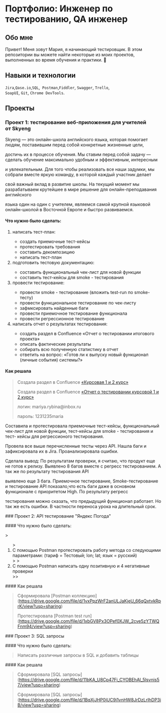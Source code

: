 # Портфолио: Инженер по тестированию, QA инженер

## Обо мне
Привет! Меня зовут Мария, я начинающий тестировщик.
В этом репозитории вы можете найти некоторые из моих проектов, выполненных во время обучения и практики. 👋

## Навыки и технологии

``Jira``,``Qase.io``,``SQL``,`` Postman``,``Fiddler``, ``Swagger``, ``Trello``, <br>
``SoapUI``, ``Git``, ``Chrome DevTools``.

## Проекты



### Проект 1: тестирование веб-приложения для учителей от Skyeng 

<p> Skyeng — это онлайн-школа английского языка, которая помогает людям, поставившим перед собой конкретные жизненные цели, </p>
<p> достичь их в процессе обучения. Мы ставим перед собой задачу — сделать обучение максимально удобным и эффективным, интересным </p>
<p> и увлекательным. Для того чтобы реализовать все наши задумки, мы собрали вместе яркую команду, в которой каждый участник делает </p> 
<p> свой важный вклад в развитие школы. На текущий момент мы разрабатываем крутейшее в мире решение для онлайн-преподавания английского </p> 
<p> языка один на один с учителем, являемся самой крупной языковой онлайн-школой в Восточной Европе и быстро развиваемся. </p>




#### Что нужно было сделать:


 <ol>
 <li>написать тест-план:</li>
  
 - создать приемочные тест-кейсы
 - протестировать требования
 - составить декомпозицию
 - написать тест-план

 <li>подготовить тестовую документацию:</li>

 - составить функциональный чек-лист для новой функции
 - составить тест-кейсы для smoke - тестирования
  
 <li>провести тестирование:</li>

 - провести smoke - тестирование (вложить  test-run по smoke-тесту)
- провести функциональное тестирование по чек-листу
 - зафмксировать найденные баги
 - провести приемочное тестирование функционала
 - провести регрессионное тестирование

 <li>написать отчет о результатах тестирования:</li>

 - создать раздел в Confluence «Отчет о тестировании итогового проекта»
 - описать фактические результаты
 - cобирать всю полученную статистику в отчет
 - ответить на вопрос: «Готов ли к выпуску новый функционал (личные события) системы?»
 </ol>


#### Как решала

> Создала раздел в Confluence [«Курсовая 1 и 2 курс»](https://qa-bug-report-skypro.atlassian.net/wiki/spaces/~63e16f79010d356379741055/pages/1409025/1+2)
>
> Создала раздел в Confluence [«Отчет о тестировании курсовой 1 и 2 курс»](https://qa-bug-report-skypro.atlassian.net/wiki/spaces/~63e16f79010d356379741055/pages/4292609)
>
> <p> логин: mariya.rybina@inbox.ru </p>
> <p> пароль: 1231235maria </p>

<p> Cоставила и протестировала приемочные тест-кейсы, функциональный чек-лист для новой функции, тест-кейсы для smoke - тестирования и тест- кейсы для регрессионого тестирования.</p>
<p> Провела все выше перечисленные тесты через API. Нашла баги и зафиксировала их в Jira. Проанализировала ошибки.</p>
<p> Сделала вывод: По результатам проверки, я считаю, что продукт еще не готов к релизу. Выявлено 8 багов вместе с регресс тестированием. А так же по результату тестирования API </p>
<p>выявлено еще 3 бага. Приемочное тестирование, Smoke-тестирование и тестирование API показало,что есть баги даже в основном функционале с приоритетом High.  По результату регресс </p>
<p> тестирования можно сказать, что предыдущий функционал работает. Но так же есть ошибки. В частности переноса урока на длительный срок. </p>



<p> ### Проект 2: API тестирование "Яндекс Погода" </p>

<p> #### Что нужно было сделать:<p>
> <ol>
> <li> С помощью Postman протестировать работу метода со следующими параметрами: (тариф = Тестовый; lon; lat; язык = русский) </li>
>
> <li> С помощью Postman написать одну позитивную и 4 негативные проверки </li>
>> </ol>


<p> #### Как решала </p>


> Сформировала [Postman коллекцию] (https://drive.google.com/file/d/1vxPpzWrF2anULJaKjeU_66qQxtvkRprK/view?usp=sharing)
>
> Протестировала [Postman test run] (https://drive.google.com/file/d/1xbGV8Px3OPef0XJW_2cve5zYTWQFnm94/view?usp=sharing)
>



<p> ### Проект 3: SQL запросы </p>


<p> #### Что нужно было сделать:<p>

>  Написать различные запросы в SQL и добавить таблицы 


<p> #### Как решала </p>


> Сформировала [SQL запросы] (https://drive.google.com/file/d/11bKA_U8Cp47Fj_CYOBEhAl_5lsvnis57/view?usp=sharing)
>
> Сформировала [SQL запросы] (https://drive.google.com/file/d/1BqXjJHP0jUC9i1vnHW8JrDzLrIhDP3iB/view?usp=sharing)
>





